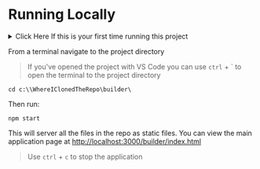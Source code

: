 # Running Locally
<details>
    <summary>Click Here If this is your first time running this project</summary>

1. Download and install [Node JS](https://nodejs.org/en/) 
        
    > Downloaded and installed v14.15.1-x64 with default settings at time of writing this

2. Download and install [VS Code](https://code.visualstudio.com/) for better code editing
3. Download and install [GitHub Desktop](https://desktop.github.com/)
4. Clone the repository to your local computer.
    1. Open [Bumby Builder GitHub Repo](https://github.com/Bumby-Wool/builder)
    2. Click on the `Code` dropdown
    3. Click `Open with GitHub Desktop` or another clone option

    > It's a good idea to restart your computer at this point

5. From GitHub Desktop use the `Repository -> Open in VS Code` option to open the project.
6. In the VS Code window that just appeared use `ctrl` + ` (backtick character) to open the terminal to the project directory
7. In the terminal run `npm install`
8. Once the npm install completes you are ready to start the project by running `npm start` 
9. Then you can open [http://localhost:3000/builder/index.html](http://localhost:3000/builder/index.html) in a browser to see the application running
</details>

From a terminal navigate to the project directory
> If you've opened the project with VS Code you can use `ctrl` + ` to open the terminal to the project directory

```
cd c:\\WhereIClonedTheRepo\builder\
```

Then run:
```
npm start
```
This will server all the files in the repo as static files. You can view the main application page at [http://localhost:3000/builder/index.html](http://localhost:3000/builder/index.html)

> Use `ctrl` + `c` to stop the application
